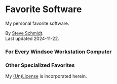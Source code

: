 
# Favorite Software
My personal favorite software.

By [Steve Schmidt](mailto:steve@czmyt.com).<br />
Last updated 2024-11-22.

### For Every Windsoe Workstation Computer

### Other Specialized Favorites

My [(Un)License](UNLICENSE.md) is incorporated herein.
